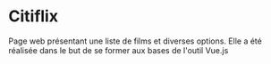 # Citiflix
Page web présentant une liste de films et diverses options. Elle a été réalisée dans le but de se former aux bases de l'outil Vue.js

